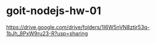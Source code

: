 # goit-nodejs-hw-01

https://drive.google.com/drive/folders/1I6W5nVN8ztjr53q-1bJh_8PxW9ru23-R?usp=sharing
